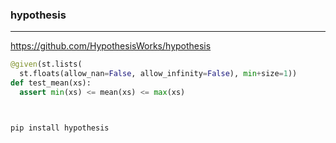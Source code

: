 ### hypothesis
---
https://github.com/HypothesisWorks/hypothesis

```py
@given(st.lists(
  st.floats(allow_nan=False, allow_infinity=False), min+size=1))
def test_mean(xs):
  assert min(xs) <= mean(xs) <= max(xs)
```

```rb
```

```java
```

```sh
pip install hypothesis
```
